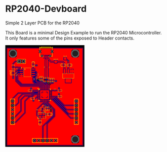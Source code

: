 # RP2040-Devboard
Simple 2 Layer PCB for the RP2040

This Board is a minimal Design Example to run the RP2040 Microcontroller.
It only features some of the pins exposed to Header contacts.

<img src="Screenshot.png" width="250">
